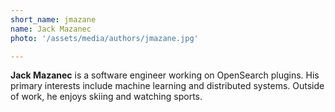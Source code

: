 ```yaml
---
short_name: jmazane
name: Jack Mazanec
photo: '/assets/media/authors/jmazane.jpg'

---
```


**Jack Mazanec** is a software engineer working on OpenSearch plugins. His primary interests include machine learning and distributed systems. Outside of work, he enjoys skiing and watching sports.
